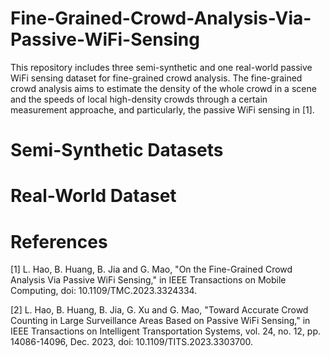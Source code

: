 # Fine-Grained-Crowd-Analysis-Via-Passive-WiFi-Sensing
This repository includes three semi-synthetic and one real-world passive WiFi sensing dataset for fine-grained crowd analysis. The fine-grained crowd analysis aims to estimate the density of the whole crowd in a scene and the speeds of local high-density crowds through a certain measurement approache, and particularly, the passive WiFi sensing in [1].


# Semi-Synthetic Datasets


# Real-World Dataset


# References
[1] L. Hao, B. Huang, B. Jia and G. Mao, "On the Fine-Grained Crowd Analysis Via Passive WiFi Sensing," in IEEE Transactions on Mobile Computing, doi: 10.1109/TMC.2023.3324334.

[2] L. Hao, B. Huang, B. Jia, G. Xu and G. Mao, "Toward Accurate Crowd Counting in Large Surveillance Areas Based on Passive WiFi Sensing," in IEEE Transactions on Intelligent Transportation Systems, vol. 24, no. 12, pp. 14086-14096, Dec. 2023, doi: 10.1109/TITS.2023.3303700.

